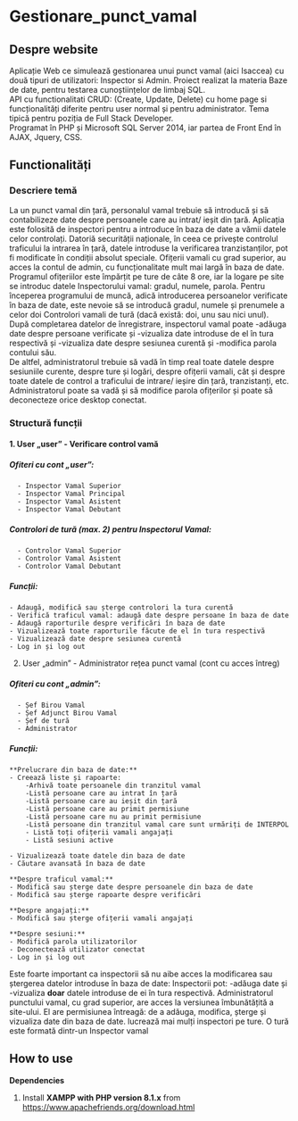 # Gestionare_punct_vamal
##
## Despre website
  Aplicație Web ce simulează gestionarea unui punct vamal (aici Isaccea) cu două tipuri de utilizatori: Inspector si Admin. Proiect realizat la materia Baze de date, pentru testarea cunoștiințelor de limbaj SQL.  
  API cu functionalitati CRUD: (Create, Update, Delete) cu home page si funcționalități diferite pentru user normal și pentru administrator. Tema tipică pentru poziția de Full Stack Developer.  
  Programat în PHP și Microsoft SQL Server 2014, iar partea de Front End în AJAX, Jquery, CSS.  
  
## Functionalități
### Descriere temă
  La un punct vamal din țară, personalul vamal trebuie să introducă și să contabilizeze date despre persoanele care au intrat/ ieșit din țară. Aplicația este folosită de inspectori pentru a introduce în baza de date a vămii datele celor controlați. Datoriă securității naționale, în ceea ce privește controlul traficului la intrarea în țară, datele introduse la verificarea tranzistanților, pot fi modificate în condiții absolut speciale. Ofițerii vamali cu grad superior, au acces la contul de admin, cu funcționalitate mult mai largă în baza de date.  
  Programul ofițeriilor este împărțit pe ture de câte 8 ore, iar la logare pe site se introduc datele Inspectorului vamal: gradul, numele, parola. Pentru începerea programului de muncă, adică introducerea persoanelor verificate în baza de date, este nevoie să se introducă gradul, numele și prenumele a celor doi Controlori vamali de tură (dacă există: doi, unu sau nici unul).  
  După completarea datelor de înregistrare, inspectorul vamal poate -adăuga date despre persoane verificate și -vizualiza date introduse de el în tura respectivă și -vizualiza date despre sesiunea curentă și -modifica parola contului său.  
  De altfel, administratorul trebuie să vadă în timp real toate datele despre sesiuniile curente, despre ture și logări, despre ofițerii vamali, cât și despre toate datele de control a traficului de intrare/ ieșire din țară, tranzistanți, etc. Administratorul poate sa vadă și să modifice parola ofițerilor și poate să deconecteze orice desktop conectat.

### Structură funcții
#### 1. User „user” - Verificare control vamă
##### Ofiteri cu cont „user”:
      - Inspector Vamal Superior
      - Inspector Vamal Principal
      - Inspector Vamal Asistent
      - Inspector Vamal Debutant
##### Controlori de tură (max. 2) pentru Inspectorul Vamal:
      - Controlor Vamal Superior
      - Controlor Vamal Asistent
      - Controlor Vamal Debutant
##### Funcții:
    - Adaugă, modifică sau șterge controlori la tura curentă
    - Verifică traficul vamal: adaugă date despre persoane în baza de date
    - Adaugă raporturile despre verificări în baza de date
    - Vizualizează toate raporturile făcute de el în tura respectivă
    - Vizualizează date despre sesiunea curentă
    - Log in și log out
      
  
  2. User „admin” - Administrator rețea punct vamal (cont cu acces întreg)
##### Ofiteri cu cont „admin”:
      - Șef Birou Vamal
      - Șef Adjunct Birou Vamal
      - Șef de tură
      - Administrator
##### Funcții:
    **Prelucrare din baza de date:**
    - Creează liste și rapoarte:
        -Arhivă toate persoanele din tranzitul vamal
        -Listă persoane care au intrat în țară
        -Listă persoane care au ieșit din țară
        -Listă persoane care au primit permisiune 
        -Listă persoane care nu au primit permisiune
        -Listă persoane din tranzitul vamal care sunt urmăriți de INTERPOL
        - Listă toți ofițerii vamali angajați
        - Listă sesiuni active
        
    - Vizualizează toate datele din baza de date
    - Căutare avansată în baza de date
    
    **Despre traficul vamal:**
    - Modifică sau șterge date despre persoanele din baza de date
    - Modifică sau șterge rapoarte despre verificări
    
    **Despre angajați:**
    - Modifică sau șterge ofițerii vamali angajați
    
    **Despre sesiuni:**
    - Modifică parola utilizatorilor
    - Deconectează utilizator conectat
    - Log in și log out

  
  
  Este foarte important ca inspectorii să nu aibe acces la modificarea sau ștergerea datelor introduse în baza de date: Inspectorii pot: -adăuga date și -vizualiza **doar** datele introduse de ei în tura respectivă. Administratorul punctului vamal, cu grad superior, are acces la versiunea îmbunătățită a site-ului. El are permisiunea întreagă: de a adăuga, modifica, șterge și vizualiza date din baza de date.  lucrează mai mulți inspectori pe ture. O tură este formată dintr-un Inspector vamal 
### 

## How to use
**Dependencies**  
1. Install **XAMPP with PHP version 8.1.x** from https://www.apachefriends.org/download.html 
